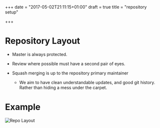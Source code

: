 +++
date = "2017-05-02T21:11:15+01:00"
draft = true
title = "repository setup"

+++

# Repository Layout

- Master is always protected.
- Review where possible must have a second pair of eyes.
- Squash merging is up to the repository primary maintainer

  - We aim to have clean understandable updates, and good git history. Rather than hiding a mess under the carpet.

# Example

![Repo Layout](images/branch_protection.png)

